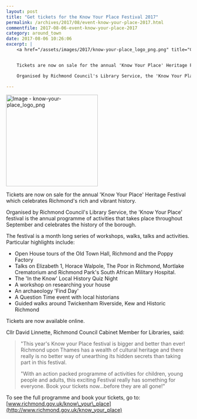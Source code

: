 ```yaml
---
layout: post
title: "Get tickets for the Know Your Place Festival 2017"
permalink: /archives/2017/08/event-know-your-place-2017.html
commentfile: 2017-08-06-event-know-your-place-2017
category: around_town
date: 2017-08-06 10:26:06
excerpt: |
    <a href="/assets/images/2017/know-your-place_logo_png.png" title="Click for a larger image"><img src="/assets/images/2017/know-your-place_logo_png-thumb.png" width="150" alt="Image - know-your-place_logo_png"  class="photo right"/></a>


    Tickets are now on sale for the annual 'Know Your Place' Heritage Festival which celebrates Richmond's rich and vibrant history.

    Organised by Richmond Council's Library Service, the 'Know Your Place' festival is the annual programme of activities that takes place throughout September and celebrates the history of the borough.

---
```


<a href="/assets/images/2017/know-your-place_logo_png.png" title="Click for a larger image"><img src="/assets/images/2017/know-your-place_logo_png-thumb.png" width="250" alt="Image - know-your-place_logo_png"  class="photo right"/></a>

Tickets are now on sale for the annual 'Know Your Place' Heritage Festival which celebrates Richmond's rich and vibrant history.

Organised by Richmond Council's Library Service, the 'Know Your Place' festival is the annual programme of activities that takes place throughout September and celebrates the history of the borough.

The festival is a month long series of workshops, walks, talks and activities. Particular highlights include:

-   Open House tours of the Old Town Hall, Richmond and the Poppy Factory
-   Talks on Elizabeth 1, Horace Walpole, The Poor in Richmond, Mortlake Crematorium and Richmond Park's South African Military Hospital.
-   The 'In the Know' Local History Quiz Night
-   A workshop on researching your house
-   An archaeology 'Find Day'
-   A Question Time event with local historians
-   Guided walks around Twickenham Riverside, Kew and Historic Richmond

Tickets are now available online.

Cllr David Linnette, Richmond Council Cabinet Member for Libraries, said:

> "This year's Know your Place festival is bigger and better than ever! Richmond upon Thames has a wealth of cultural heritage and there really is no better way of unearthing its hidden secrets than taking part in this festival.
> 
> 
>  "With an action packed programme of activities for children, young people and adults, this exciting Festival really has something for everyone. Book your tickets now...before they are all gone!"
> 
> 
 To see the full programme and book your tickets, go to: [www.richmond.gov.uk/know\_your\_place](http://www.richmond.gov.uk/know_your_place)
